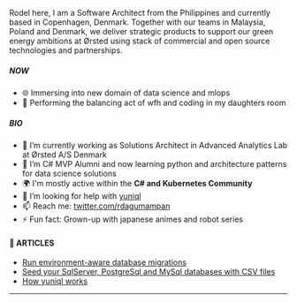 Rodel here, I am a Software Architect from the Philippines and currently based in Copenhagen, Denmark. Together with our teams in Malaysia, Poland and Denmark, we deliver strategic products to support our green energy ambitions at Ørsted using stack of commercial and open source technologies and partnerships.

##### NOW

- 🌐 Immersing into new domain of data science and mlops
- 💅 Performing the balancing act of wfh and coding in my daughters room

##### BIO

- 🔭 I’m currently working as Solutions Architect in Advanced Analytics Lab at Ørsted A/S Denmark
- 🌱 I’m C# MVP Alumni and now learning python and architecture patterns for data science solutions
- 🌍 I'm mostly active within the **C# and Kubernetes Community**
- 🤔 I’m looking for help with [yuniql](https://yuniql.io)
- 📫 Reach me: [twitter.com/rdagumampan](https://twitter.com/rdagumampan)
- ⚡ Fun fact: Grown-up with japanese animes and robot series

#### 📕 ARTICLES
<!-- BLOG-POST-LIST:START -->
- [Run environment-aware database migrations](https://dev.to/rdagumampan/run-environment-aware-database-migrations-with-yuniql-522l)
- [Seed your SqlServer, PostgreSql and MySql databases with CSV files](https://dev.to/rdagumampan/seeding-sqlserver-postgresql-and-mysql-databases-with-csv-files-using-yuniql-migrations-3ki7)
- [How yuniql works](https://yuniql.io/docs/how-yuniql-works/)
<!-- BLOG-POST-LIST:END -->
---
